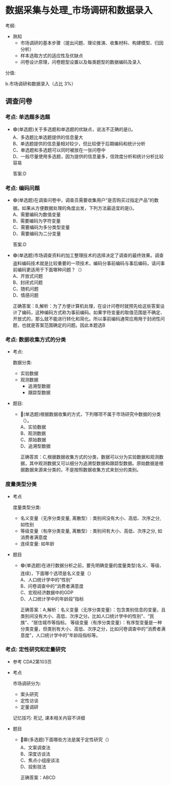 # 数据采集与处理_市场调研和数据录入

考纲:

- 熟知
    - 市场调研的基本步骤（提出问题、理论推演、收集材料、构建模型、归因分析）
    - 样本选取方式的适应性及优缺点
    - 问卷设计原理，问卷题型设置以及每类题型的数据编码及录入


分值:

b.市场调研和数据录入（占比 3%）

## 调查问卷

### 考点: 单选题多选题


- 🟢(单选题)关于多选题和单选题的优缺点，说法不正确的是()。  
    A、多选题比单选题提供的信息量大  
    B、单选题提供的信息量相对较少，但比较便于后期编码和统计分析  
    C、单选题和多选题可以同时被放在一张问卷中  
    D、一般尽量使用多选题，因为提供的信息量多，信效度分析和统计分析比较容易

    答案:D 


### 考点: 编码问题

- 🟢(单选题)在调查问卷中，调查员需要收集用户“是否购买过指定产品”的数据。如果从方便数据处理的角度出发，下列方法最适宜的是()。  
    A、需要编码为数值变量  
    B、需要编码为字符变量  
    C、需要编码为多分类型变量  
    D、需要编码为二分变量

    答案:D 


- 🟢(单选题)市场调查资料的加工整理技术的选择决定了调查的最终效果。调查盗料编码技术就是比较重要的一项技术，编码分事前编码与事后编码，请问事前编码更适用于下面哪种问题？（）  
    A、开放式问题  
    B、封闭式问题  
    C、随机问题  
    D、情感问题

    正确答案：B,解析：为了方便计算机处理，在设计问卷时就预先给这些答案设计了编码，这种编码方式称为事前编码。如果字符变量的取值范围是不确定、开放式的，那么就不能进行转化和简化。所以事前编码通常应用用于封闭性问题，也就是答案范围确定的问题。因此本题选B


### 考点: 数据收集方式的分类


- 考点: 

    数据分类:
    - 实验数据
    - 观测数据
        - 追溯型数据
        - 跟踪型数据

- 题目: 
    - 🔴(单选题)根据数据收集的方式，下列哪项不属于市场研究中数据的分类（）。  
        A、实验数据  
        B、观测数据  
        C、原始数据  
        D、追溯型数据

        正确答宾：C,根据数据收集方式的分类，数据可以分为实验数据和观测数据，其中观测数据又可以细分为追溯型数据和跟踪型数据。原始数据是根据数据来源来分类的，不是按照数据收集方式来划分的类别。



### 度量类型分类

- 考点
    
    度量类型分类:
    - 名义变量（无序分类变量, 离散型）: 类别间没有大小、高低、次序之分, 如性别
    - 等级变量（有序分类变量, 离散型）: 类别间有大小、高低、次序之分, 如消费者满意度
    - 连续变量: 如年龄

- 题目
    - 🟢(单选题)在进行数据分析之前，要先明确变量的度量类型(名义、等级、连续)，下面哪个选项是名义变量（）  
        A、人口统计学中的“性别”  
        B、问卷调查中的“消费者满意度  
        C、宏观经济数据中的GDP  
        D、人口统计学中的年龄段”指标

        正确答案：A,解析：名义变量（无序分类变量）：包含类别信息的变量，且类别间没有大小、高低、次序之分。比如人口统计学中的性别”、“民族”、“居住城市等指标。
        等级变量（有序分类变量）：有序型变量是一种分类变量，但类别有大小、高低、次序之分，比如问卷调查中的“消费者满意度”，人口统计学中的“年龄段指标等。




### 考点: 定性研究和定量研究
- 参考
    CDA2第103页
- 考点

    市场调研分为:
    - 案头研究
    - 定性访谈
    - 定量调研

    记忆技巧: 死记, 课本相关内容不详细

- 题目

    - 🔴🟥(多选题)下面哪些方法是属于定性研究（）  
        A、文案调查法  
        B、深度访谈法  
        C、焦点小组座谈法  
        D、投影技法

        正确答案：ABCD